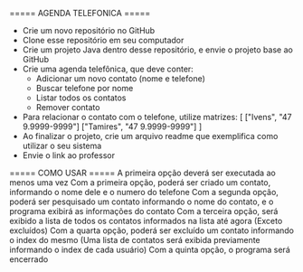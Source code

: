 ===== AGENDA TELEFONICA =====
- Crie um novo repositório no GitHub
- Clone esse repositório em seu computador
- Crie um projeto Java dentro desse repositório, e envie o projeto base ao GitHub
- Crie uma agenda telefônica, que deve conter:
	- Adicionar um novo contato (nome e telefone)
	- Buscar telefone por nome
	- Listar todos os contatos
	- Remover contato
- Para relacionar o contato com o telefone, utilize matrizes:
	[
		["Ivens", "47 9.9999-9999"]
		["Tamires", "47 9.9999-9999"]
	]
- Ao finalizar o projeto, crie um arquivo readme que exemplifica como utilizar o seu sistema
- Envie o link ao professor

===== COMO USAR =====
A primeira opção deverá ser executada ao menos uma vez
Com a primeira opção, poderá ser criado um contato, informando o nome dele e o numero do telefone
Com a segunda opção, poderá ser pesquisado um contato informando o nome do contato, e o programa exibirá as informações do contato
Com a terceira opção, será exibido a lista de todos os contatos informados na lista até agora (Exceto excluídos)
Com a quarta opção, poderá ser excluído um contato informando o index do mesmo (Uma lista de contatos será exibida previamente informando o index de cada usuário)
Com a quinta opção, o programa será encerrado